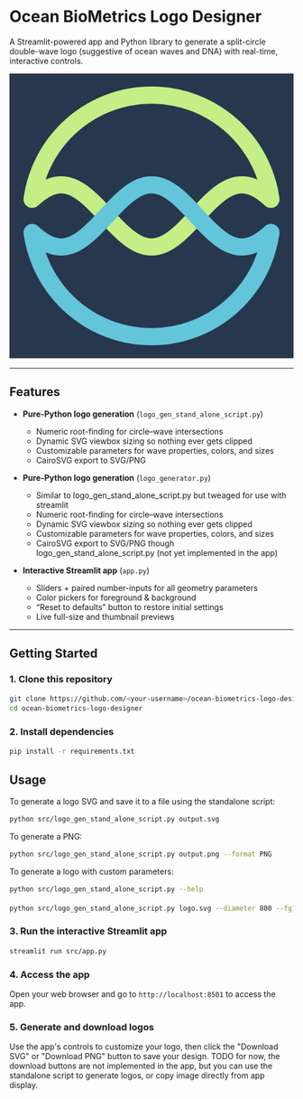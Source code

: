 # Ocean BioMetrics Logo Designer

A Streamlit-powered app and Python library to generate a split-circle double-wave logo (suggestive of ocean waves and DNA) with real-time, interactive controls.

![Ocean BioMetrics Logo](./output_logos/logo1.png)


---

## Features

- **Pure-Python logo generation** (`logo_gen_stand_alone_script.py`)
  - Numeric root-finding for circle–wave intersections
  - Dynamic SVG viewbox sizing so nothing ever gets clipped
  - Customizable parameters for wave properties, colors, and sizes
  - CairoSVG export to SVG/PNG

- **Pure-Python logo generation** (`logo_generator.py`)
  - Similar to logo_gen_stand_alone_script.py but tweaged for use with streamlit
  - Numeric root-finding for circle–wave intersections
  - Dynamic SVG viewbox sizing so nothing ever gets clipped
  - Customizable parameters for wave properties, colors, and sizes
  - CairoSVG export to SVG/PNG though logo_gen_stand_alone_script.py (not yet implemented in the app)

- **Interactive Streamlit app** (`app.py`)
  - Sliders + paired number-inputs for all geometry parameters
  - Color pickers for foreground & background
  - “Reset to defaults” button to restore initial settings
  - Live full-size and thumbnail previews

---

## Getting Started

### 1. Clone this repository

```bash
git clone https://github.com/<your-username>/ocean-biometrics-logo-designer.git
cd ocean-biometrics-logo-designer
```

### 2. Install dependencies

```bash
pip install -r requirements.txt
```

## Usage

To generate a logo SVG and save it to a file using the standalone script:

```bash
python src/logo_gen_stand_alone_script.py output.svg
```

To generate a PNG:

```bash
python src/logo_gen_stand_alone_script.py output.png --format PNG
```

To generate a logo with custom parameters:

```bash
python src/logo_gen_stand_alone_script.py --help

python src/logo_gen_stand_alone_script.py logo.svg --diameter 800 --fg1 "#C4EF87" --fg2 "#63C5DA" --bg "#27374D"
```

### 3. Run the interactive Streamlit app

```bash
streamlit run src/app.py
```

### 4. Access the app

Open your web browser and go to `http://localhost:8501` to access the app.

### 5. Generate and download logos

Use the app's controls to customize your logo, then click the "Download SVG" or "Download PNG" button to save your design. TODO for now, the download buttons are not implemented in the app, but you can use the standalone script to generate logos, or copy image directly from app display.

